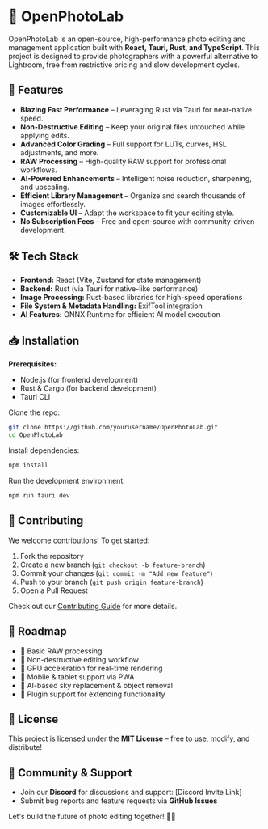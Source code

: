 # 📸 OpenPhotoLab

OpenPhotoLab is an open-source, high-performance photo editing and management application built with **React, Tauri, Rust, and TypeScript**. This project is designed to provide photographers with a powerful alternative to Lightroom, free from restrictive pricing and slow development cycles.

## 🚀 Features
- **Blazing Fast Performance** – Leveraging Rust via Tauri for near-native speed.
- **Non-Destructive Editing** – Keep your original files untouched while applying edits.
- **Advanced Color Grading** – Full support for LUTs, curves, HSL adjustments, and more.
- **RAW Processing** – High-quality RAW support for professional workflows.
- **AI-Powered Enhancements** – Intelligent noise reduction, sharpening, and upscaling.
- **Efficient Library Management** – Organize and search thousands of images effortlessly.
- **Customizable UI** – Adapt the workspace to fit your editing style.
- **No Subscription Fees** – Free and open-source with community-driven development.

## 🛠️ Tech Stack
- **Frontend:** React (Vite, Zustand for state management)
- **Backend:** Rust (via Tauri for native-like performance)
- **Image Processing:** Rust-based libraries for high-speed operations
- **File System & Metadata Handling:** ExifTool integration
- **AI Features:** ONNX Runtime for efficient AI model execution

## 📥 Installation
**Prerequisites:**
- Node.js (for frontend development)
- Rust & Cargo (for backend development)
- Tauri CLI

Clone the repo:
```bash
git clone https://github.com/yourusername/OpenPhotoLab.git
cd OpenPhotoLab
```

Install dependencies:
```bash
npm install 
```

Run the development environment:
```bash
npm run tauri dev
```

## 📖 Contributing
We welcome contributions! To get started:
1. Fork the repository
2. Create a new branch (`git checkout -b feature-branch`)
3. Commit your changes (`git commit -m "Add new feature"`)
4. Push to your branch (`git push origin feature-branch`)
5. Open a Pull Request

Check out our [Contributing Guide](CONTRIBUTING.md) for more details.

## 📝 Roadmap
- 🚧 Basic RAW processing
- 🚧 Non-destructive editing workflow
- 🚧 GPU acceleration for real-time rendering
- 🚧 Mobile & tablet support via PWA
- 🚧 AI-based sky replacement & object removal
- 🚧 Plugin support for extending functionality

## 📜 License
This project is licensed under the **MIT License** – free to use, modify, and distribute!

## 💬 Community & Support
- Join our **Discord** for discussions and support: [Discord Invite Link]
- Submit bug reports and feature requests via **GitHub Issues**

Let's build the future of photo editing together! 🎨🚀

